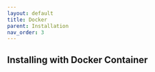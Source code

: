 ```yaml
---
layout: default
title: Docker
parent: Installation
nav_order: 3
---
```


## Installing with Docker Container

